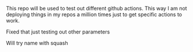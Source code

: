This repo will be used to test out different github actions. This way I am not deploying things in my repos a million times just to get specific actions to work.

Fixed that just testing out other parameters


Will try name with squash